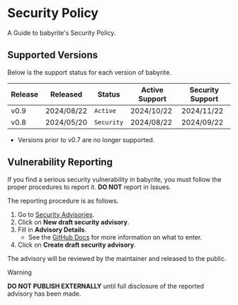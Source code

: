 # Security Policy

A Guide to babyrite's Security Policy.

## Supported Versions

Below is the support status for each version of babyrite.

| Release | Released   | Status    | Active Support | Security Support |
|---------|------------|-----------|----------------|------------------|
| v0.9    | 2024/08/22 | `Active`  | 2024/10/22     | 2024/11/22       |
| v0.8    | 2024/05/20 | `Security` | 2024/08/22     | 2024/09/22       |

- Versions prior to v0.7 are no longer supported.

## Vulnerability Reporting

If you find a serious security vulnerability in babyrite, you must follow the proper procedures to report it. **DO NOT** report in Issues.

The reporting procedure is as follows.

1. Go to [Security Advisories](https://github.com/m1sk9/babyrite/security/advisories).
2. Click on **New draft security advisory**.
3. Fill in **Advisory Details**.
    - See the [GitHub Docs](https://docs.github.com/en/code-security/security-advisories/working-with-repository-security-advisories/creating-a-repository-security-advisory#creating-a-security-advisory) for more information on what to enter.
4. Click on **Create draft security advisory**.

The advisory will be reviewed by the maintainer and released to the public.

> [!WARNING]  
> **DO NOT PUBLISH EXTERNALLY** until full disclosure of the reported advisory has been made.
